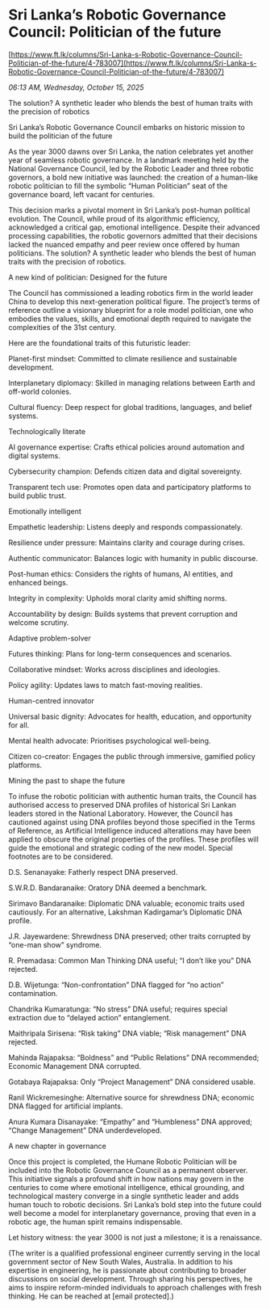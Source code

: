 # Sri Lanka’s Robotic Governance Council: Politician of the future

[https://www.ft.lk/columns/Sri-Lanka-s-Robotic-Governance-Council-Politician-of-the-future/4-783007](https://www.ft.lk/columns/Sri-Lanka-s-Robotic-Governance-Council-Politician-of-the-future/4-783007)

*06:13 AM, Wednesday, October 15, 2025*

The solution? A synthetic leader who blends the best of human traits with the precision of robotics

Sri Lanka’s Robotic Governance Council embarks on historic mission to build the politician of the future

As the year 3000 dawns over Sri Lanka, the nation celebrates yet another year of seamless robotic governance. In a landmark meeting held by the National Governance Council, led by the Robotic Leader and three robotic governors, a bold new initiative was launched: the creation of a human-like robotic politician to fill the symbolic “Human Politician” seat of the governance board, left vacant for centuries.

This decision marks a pivotal moment in Sri Lanka’s post-human political evolution. The Council, while proud of its algorithmic efficiency, acknowledged a critical gap, emotional intelligence. Despite their advanced processing capabilities, the robotic governors admitted that their decisions lacked the nuanced empathy and peer review once offered by human politicians. The solution? A synthetic leader who blends the best of human traits with the precision of robotics.

A new kind of politician: Designed for the future

The Council has commissioned a leading robotics firm in the world leader China to develop this next-generation political figure. The project’s terms of reference outline a visionary blueprint for a role model politician, one who embodies the values, skills, and emotional depth required to navigate the complexities of the 31st century.

Here are the foundational traits of this futuristic leader:

Planet-first mindset: Committed to climate resilience and sustainable development.

Interplanetary diplomacy: Skilled in managing relations between Earth and off-world colonies.

Cultural fluency: Deep respect for global traditions, languages, and belief systems.

Technologically literate

AI governance expertise: Crafts ethical policies around automation and digital systems.

Cybersecurity champion: Defends citizen data and digital sovereignty.

Transparent tech use: Promotes open data and participatory platforms to build public trust.

Emotionally intelligent

Empathetic leadership: Listens deeply and responds compassionately.

Resilience under pressure: Maintains clarity and courage during crises.

Authentic communicator: Balances logic with humanity in public discourse.

Post-human ethics: Considers the rights of humans, AI entities, and enhanced beings.

Integrity in complexity: Upholds moral clarity amid shifting norms.

Accountability by design: Builds systems that prevent corruption and welcome scrutiny.

Adaptive problem-solver

Futures thinking: Plans for long-term consequences and scenarios.

Collaborative mindset: Works across disciplines and ideologies.

Policy agility: Updates laws to match fast-moving realities.

Human-centred innovator

Universal basic dignity: Advocates for health, education, and opportunity for all.

Mental health advocate: Prioritises psychological well-being.

Citizen co-creator: Engages the public through immersive, gamified policy platforms.

Mining the past to shape the future

To infuse the robotic politician with authentic human traits, the Council has authorised access to preserved DNA profiles of historical Sri Lankan leaders stored in the National Laboratory. However, the Council has cautioned against using DNA profiles beyond those specified in the Terms of Reference, as Artificial Intelligence induced alterations may have been applied to obscure the original properties of the profiles. These profiles will guide the emotional and strategic coding of the new model. Special footnotes are to be considered.

D.S. Senanayake: Fatherly respect DNA preserved.

S.W.R.D. Bandaranaike: Oratory DNA deemed a benchmark.

Sirimavo Bandaranaike: Diplomatic DNA valuable; economic traits used cautiously. For an alternative, Lakshman Kadirgamar’s Diplomatic DNA profile.

J.R. Jayewardene: Shrewdness DNA preserved; other traits corrupted by “one-man show” syndrome.

R. Premadasa: Common Man Thinking DNA useful; “I don’t like you” DNA rejected.

D.B. Wijetunga: “Non-confrontation” DNA flagged for “no action” contamination.

Chandrika Kumaratunga: “No stress” DNA useful; requires special extraction due to “delayed action” entanglement.

Maithripala Sirisena: “Risk taking” DNA viable; “Risk management” DNA rejected.

Mahinda Rajapaksa: “Boldness” and “Public Relations” DNA recommended; Economic Management DNA corrupted.

Gotabaya Rajapaksa: Only “Project Management” DNA considered usable.

Ranil Wickremesinghe: Alternative source for shrewdness DNA; economic DNA flagged for artificial implants.

Anura Kumara Disanayake: “Empathy” and “Humbleness” DNA approved; “Change Management” DNA underdeveloped.

A new chapter in governance

Once this project is completed, the Humane Robotic Politician will be included into the Robotic Governance Council as a permanent observer. This initiative signals a profound shift in how nations may govern in the centuries to come where emotional intelligence, ethical grounding, and technological mastery converge in a single synthetic leader and adds human touch to robotic decisions. Sri Lanka’s bold step into the future could well become a model for interplanetary governance, proving that even in a robotic age, the human spirit remains indispensable.

Let history witness: the year 3000 is not just a milestone; it is a renaissance.

(The writer is a qualified professional engineer currently serving in the local government sector of New South Wales, Australia. In addition to his expertise in engineering, he is passionate about contributing to broader discussions on social development. Through sharing his perspectives, he aims to inspire reform-minded individuals to approach challenges with fresh thinking. He can be reached at [email protected].)

